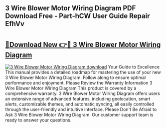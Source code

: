 ## 3 Wire Blower Motor Wiring Diagram PDF Download Free - Part-hCW User Guide Repair EfhVv

# <h2><a href="http://dfuu3w.blite.top/?on=3+Wire+Blower+Motor+Wiring+Diagram">🔗Download New 👉🔴 3 Wire Blower Motor Wiring Diagram</a></h2>

[![3 Wire Blower Motor Wiring Diagram download](https://i.imgur.com/lujVjoI.png)](http://dfuu3w.blite.top/?on=3+Wire+Blower+Motor+Wiring+Diagram)
Your Guide to Excellence This manual provides a detailed roadmap for mastering the use of your new 3 Wire Blower Motor Wiring Diagram. Follow along to ensure optimal performance and enjoyment. Please Review the Warranty Information 3 Wire Blower Motor Wiring Diagram This product is covered by a comprehensive warranty. 3 Wire Blower Motor Wiring Diagram offers users an extensive range of advanced features, including geolocation, smart alerts, customizable themes, and automatic syncing, all easily controlled through the user-friendly and intuitive interface. Please Don't Be Afraid to Ask 3 Wire Blower Motor Wiring Diagram. Our customer support team is ready to answer your questions.
